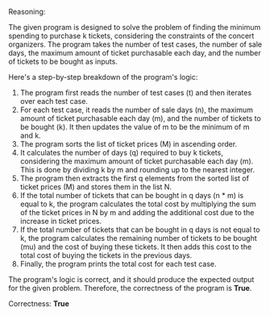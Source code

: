 Reasoning:

The given program is designed to solve the problem of finding the minimum spending to purchase k tickets, considering the constraints of the concert organizers. The program takes the number of test cases, the number of sale days, the maximum amount of ticket purchasable each day, and the number of tickets to be bought as inputs.

Here's a step-by-step breakdown of the program's logic:

1.  The program first reads the number of test cases (t) and then iterates over each test case.
2.  For each test case, it reads the number of sale days (n), the maximum amount of ticket purchasable each day (m), and the number of tickets to be bought (k). It then updates the value of m to be the minimum of m and k.
3.  The program sorts the list of ticket prices (M) in ascending order.
4.  It calculates the number of days (q) required to buy k tickets, considering the maximum amount of ticket purchasable each day (m). This is done by dividing k by m and rounding up to the nearest integer.
5.  The program then extracts the first q elements from the sorted list of ticket prices (M) and stores them in the list N.
6.  If the total number of tickets that can be bought in q days (n \* m) is equal to k, the program calculates the total cost by multiplying the sum of the ticket prices in N by m and adding the additional cost due to the increase in ticket prices.
7.  If the total number of tickets that can be bought in q days is not equal to k, the program calculates the remaining number of tickets to be bought (mu) and the cost of buying these tickets. It then adds this cost to the total cost of buying the tickets in the previous days.
8.  Finally, the program prints the total cost for each test case.

The program's logic is correct, and it should produce the expected output for the given problem. Therefore, the correctness of the program is **True**.

Correctness: **True**